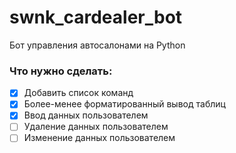# swnk_cardealer_bot
Бот управления автосалонами на Python

### Что нужно сделать:
- [x] Добавить список команд
- [x] Более-менее форматированный вывод таблиц
- [x] Ввод данных пользователем
- [ ] Удаление данных пользователем
- [ ] Изменение данных пользователем
